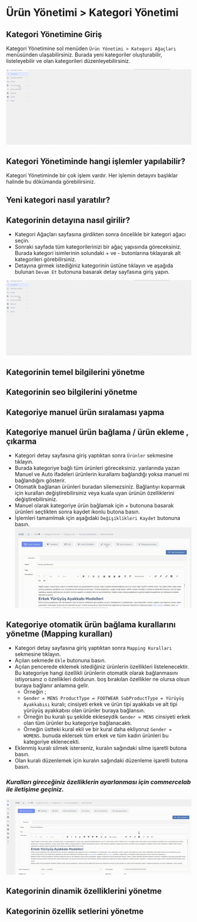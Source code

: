 # Ürün Yönetimi > Kategori Yönetimi

## Kategori Yönetimine Giriş

Kategori Yönetimine  sol menüden  `Ürün Yönetimi > Kategori Ağaçları` menüsünden ulaşabilirsiniz. Burada yeni kategoriler oluşturabilir, listeleyebilir ve olan kategorileri düzenleyebilirsiniz.

![screenshot](../../../m/hub/pim/category.gif)

## Kategori Yönetiminde hangi işlemler yapılabilir?
Kategori Yönetiminde bir çok işlem vardır. Her işlemin detayını başlıklar halinde bu dökümanda görebilirsiniz. 
## Yeni kategori nasıl yaratılır?
## Kategorinin detayına nasıl girilir?
* Kategori Ağaçları sayfasına girdikten sonra öncelikle bir kategori ağacı seçin.
* Sonraki sayfada tüm kategorilerinizi bir ağaç yapısında göreceksiniz. Burada kategori isimlerinin solundaki + ve - butonlarına tıklayarak alt kategorileri görebilirsiniz.
* Detayına girmek istediğiniz kategorinin üstüne tıklayın ve aşağıda bulunan `Devam Et` butonuna basarak detay sayfasına giriş yapın.

![screenshot](../../../m/hub/pim/category.gif)
## Kategorinin temel bilgilerini yönetme
## Kategorinin seo bilgilerini yönetme
## Kategoriye manuel ürün sıralaması yapma
## Kategoriye manuel ürün bağlama / ürün ekleme , çıkarma
* Kategori detay sayfasına giriş yaptıktan sonra `Ürünler` sekmesine tıklayın.
* Burada kategoriye bağlı tüm ürünleri göreceksiniz. yanlarında yazan Manuel ve Auto ifadeleri ürünlerin kurallamı bağlandığı yoksa manuel mi bağlandığını gösterir.
* Otomatik bağlanan ürünleri buradan silemezsiniz. Bağlantıyı koparmak için kuralları değiştirebilirsiniz veya kuala uyan ürünün özelliklerini değiştirebilirsiniz.
* Manuel olarak kategoriye ürün bağlamak için + butonuna basarak ürünleri seçtikten sonra kaydet ikonlu butona basın. 
* İşlemleri tamamlmak için aşağıdaki `Değişiklikleri Kaydet` butonuna basın.
![screenshot](../../../m/hub/pim/categorydetail-products.gif)
## Kategoriye otomatik ürün bağlama kurallarını yönetme (Mapping kuralları)
* Kategori detay sayfasına giriş yaptıktan sonra `Mapping Kuralları` sekmesine tıklayın.
* Açılan sekmede `Ekle` butonuna basın.
* Açılan pencerede eklemek istediğiniz ürünlerin özellikleri listelenecektir. Bu kategoriye hangi özellikli ürünlerin otomatik olarak bağlanmasını istiyorsanız o özellikleri doldurun. boş bırakılan özellikler ne olursa olsun buraya bağlanır anlamına gelir.
    * Örneğin ;
    * `Gender = MENS ProductType = FOOTWEAR SubProductType = Yürüyüş Ayakkabısı` kuralı; cinsiyeti erkek ve ürün tipi ayakkabı ve alt tipi yürüyüş ayakkabısı olan ürünler buraya bağlansın.
    * Örneğin bu kuralı şu şekilde ekleseydik `Gender = MENS` cinsiyeti erkek olan tüm ürünler bu kategoriye bağlanacaktı.
    * Örneğin üstteki kural ekli ve bir kural daha ekliyoruz `Gender = WOMENS`. bunuda eklersek tüm erkek ve tüm kadın ürünleri bu kategoriye eklenecekti. 
* Eklenmiş kuralı silmek isterseniz, kuralın sağındaki silme işaretli butona basın.
* Olan kuralı düzenlemek için kuralın sağındaki düzenleme işaretli butona basın.
### ***Kuralları gireceğiniz özelliklerin ayarlanması için commercelab ile iletişime geçiniz.***
![screenshot](../../../m/hub/pim/category-rule.gif)
## Kategorinin dinamik özelliklerini yönetme
## Kategorinin özellik setlerini yönetme
